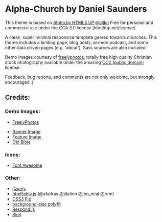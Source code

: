 # Alpha-Church by Daniel Saunders
This theme is based on [Alpha by HTML5 UP](http://html5up.net) [@ajlkn](http://twitter.com/ajlkn)
Free for personal and commercial use under the CCA 3.0 license (html5up.net/license)

A clean, super minimal responsive template geared towards churches. This theme includes a landing page, blog posts, sermon podcast, and some other data driven pages (e.g. 'about'). Sass sources are also included.

Demo images courtesy of [freelyphotos](https://freelyphotos.com), totally free high quality Christian stock photography available under the amazing [CC0 (public domain)](http://creativecommons.org/publicdomain/zero/1.0/) license.

Feedback, bug reports, and comments are not only welcome, but strongly encouraged :)


## Credits:

### Demo Images:
*	[FreelyPhotos](https://freelyphotos.com)
  - [Banner Image](https://freelyphotos.com/jesus/)
  - [Feature Image](https://freelyphotos.com/cross-love-2/)
  - [Old Bible](https://freelyphotos.com/old-bible-3/)

###	Icons:
*	[Font Awesome](http://fortawesome.github.com/Font-Awesome)

###	Other:
* [jQuery](http://jquery.com)
* [html5shiv.js](https://github.com/aFarkas/html5shiv) (@afarkas @jdalton @jon_neal @rem)
*	[CSS3 Pie](http://css3pie.com)
*	[background-size polyfill](http://github.com/louisremi)
*	[Respond.js](http://j.mp/respondjs)
*	[Skel](http://skel.io)
